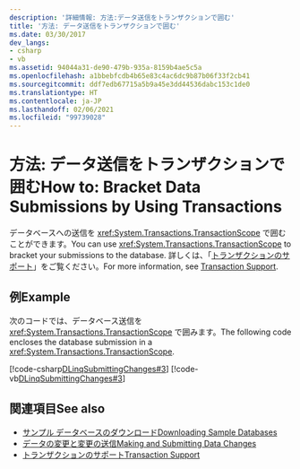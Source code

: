 ```yaml
---
description: '詳細情報: 方法:データ送信をトランザクションで囲む'
title: '方法: データ送信をトランザクションで囲む'
ms.date: 03/30/2017
dev_langs:
- csharp
- vb
ms.assetid: 94044a31-de90-479b-935a-8159b4ae5c5a
ms.openlocfilehash: a1bbebfcdb4b65e83c4ac6dc9b87b06f33f2cb41
ms.sourcegitcommit: ddf7edb67715a5b9a45e3dd44536dabc153c1de0
ms.translationtype: HT
ms.contentlocale: ja-JP
ms.lasthandoff: 02/06/2021
ms.locfileid: "99739028"
---
```

# <a name="how-to-bracket-data-submissions-by-using-transactions"></a><span data-ttu-id="4dd31-103">方法: データ送信をトランザクションで囲む</span><span class="sxs-lookup"><span data-stu-id="4dd31-103">How to: Bracket Data Submissions by Using Transactions</span></span>

<span data-ttu-id="4dd31-104">データベースへの送信を <xref:System.Transactions.TransactionScope> で囲むことができます。</span><span class="sxs-lookup"><span data-stu-id="4dd31-104">You can use <xref:System.Transactions.TransactionScope> to bracket your submissions to the database.</span></span> <span data-ttu-id="4dd31-105">詳しくは、「[トランザクションのサポート](transaction-support.md)」をご覧ください。</span><span class="sxs-lookup"><span data-stu-id="4dd31-105">For more information, see [Transaction Support](transaction-support.md).</span></span>  
  
## <a name="example"></a><span data-ttu-id="4dd31-106">例</span><span class="sxs-lookup"><span data-stu-id="4dd31-106">Example</span></span>  

 <span data-ttu-id="4dd31-107">次のコードでは、データベース送信を <xref:System.Transactions.TransactionScope> で囲みます。</span><span class="sxs-lookup"><span data-stu-id="4dd31-107">The following code encloses the database submission in a <xref:System.Transactions.TransactionScope>.</span></span>  
  
 [!code-csharp[DLinqSubmittingChanges#3](../../../../../../samples/snippets/csharp/VS_Snippets_Data/DLinqSubmittingChanges/cs/Program.cs#3)]
 [!code-vb[DLinqSubmittingChanges#3](../../../../../../samples/snippets/visualbasic/VS_Snippets_Data/DLinqSubmittingChanges/vb/Module1.vb#3)]  
  
## <a name="see-also"></a><span data-ttu-id="4dd31-108">関連項目</span><span class="sxs-lookup"><span data-stu-id="4dd31-108">See also</span></span>

- [<span data-ttu-id="4dd31-109">サンプル データベースのダウンロード</span><span class="sxs-lookup"><span data-stu-id="4dd31-109">Downloading Sample Databases</span></span>](downloading-sample-databases.md)
- [<span data-ttu-id="4dd31-110">データの変更と変更の送信</span><span class="sxs-lookup"><span data-stu-id="4dd31-110">Making and Submitting Data Changes</span></span>](making-and-submitting-data-changes.md)
- [<span data-ttu-id="4dd31-111">トランザクションのサポート</span><span class="sxs-lookup"><span data-stu-id="4dd31-111">Transaction Support</span></span>](transaction-support.md)
